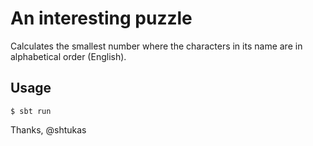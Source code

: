 An interesting puzzle
=====================

Calculates the smallest number where the characters in its name are in
alphabetical order (English).

## Usage

    $ sbt run

Thanks, @shtukas
